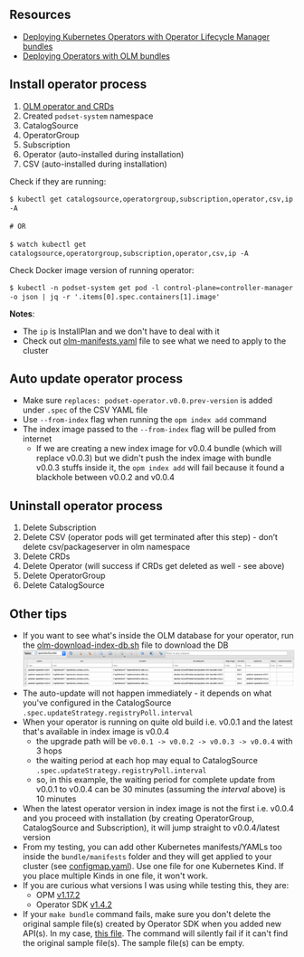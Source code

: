 ## Resources

* [Deploying Kubernetes Operators with Operator Lifecycle Manager bundles](https://developers.redhat.com/blog/2021/02/08/deploying-kubernetes-operators-with-operator-lifecycle-manager-bundles)
* [Deploying Operators with OLM bundles](https://www.redhat.com/en/blog/deploying-operators-olm-bundles)

## Install operator process

1. [OLM operator and CRDs](https://github.com/operator-framework/operator-lifecycle-manager/releases)
2. Created `podset-system` namespace
3. CatalogSource
4. OperatorGroup
5. Subscription
6. Operator (auto-installed during installation)
7. CSV (auto-installed during installation)

Check if they are running:

```
$ kubectl get catalogsource,operatorgroup,subscription,operator,csv,ip -A

# OR

$ watch kubectl get catalogsource,operatorgroup,subscription,operator,csv,ip -A
```

Check Docker image version of running operator:

```
$ kubectl -n podset-system get pod -l control-plane=controller-manager -o json | jq -r '.items[0].spec.containers[1].image'
```

**Notes**:

* The `ip` is InstallPlan and we don't have to deal with it
* Check out [olm-manifests.yaml](olm-manifests.yaml) file to see what we need to apply to the cluster

## Auto update operator process

* Make sure `replaces: podset-operator.v0.0.prev-version` is added under `.spec` of the CSV YAML file
* Use `--from-index` flag when running the `opm index add` command
* The index image passed to the `--from-index` flag will be pulled from internet
    * If we are creating a new index image for v0.0.4 bundle (which will replace v0.0.3) but we didn't push the index image with bundle v0.0.3 stuffs inside it, the `opm index add` will fail because it found a blackhole between v0.0.2 and v0.0.4

## Uninstall operator process

1. Delete Subscription
2. Delete CSV (operator pods will get terminated after this step) - don’t delete csv/packageserver in olm namespace
3. Delete CRDs
4. Delete Operator (will success if CRDs get deleted as well - see above)
5. Delete OperatorGroup
6. Delete CatalogSource

## Other tips

* If you want to see what's inside the OLM database for your operator, run the [olm-download-index-db.sh](olm-download-index-db.sh) file to download the DB
    ![](docs/images/db-example.png)
* The auto-update will not happen immediately - it depends on what you've configured in the CatalogSource `.spec.updateStrategy.registryPoll.interval`
* When your operator is running on quite old build i.e. v0.0.1 and the latest that's available in index image is v0.0.4
    * the upgrade path will be `v0.0.1 -> v0.0.2 -> v0.0.3 -> v0.0.4` with 3 hops
    * the waiting period at each hop may equal to CatalogSource `.spec.updateStrategy.registryPoll.interval`
    * so, in this example, the waiting period for complete update from v0.0.1 to v0.0.4 can be 30 minutes (assuming the _interval_ above) is 10 minutes
* When the latest operator version in index image is not the first i.e. v0.0.4 and you proceed with installation (by creating OperatorGroup, CatalogSource and Subscription), it will jump straight to v0.0.4/latest version
* From my testing, you can add other Kubernetes manifests/YAMLs too inside the `bundle/manifests` folder and they will get applied to your cluster (see [configmap.yaml](configmap.yaml)). Use one file for one Kubernetes Kind. If you place multiple Kinds in one file, it won't work.
* If you are curious what versions I was using while testing this, they are:
    * OPM [v1.17.2](https://github.com/operator-framework/operator-registry/releases/tag/v1.17.2)
    * Operator SDK [v1.4.2](https://github.com/operator-framework/operator-sdk/releases/tag/v1.4.2)
* If your `make bundle` command fails, make sure you don't delete the original sample file(s) created by Operator SDK when you added new API(s). In my case, [this file](https://github.com/zulhfreelancer/podset-operator/blob/master/config/samples/app_v1alpha1_podset.yaml). The command will silently fail if it can't find the original sample file(s). The sample file(s) can be empty.

